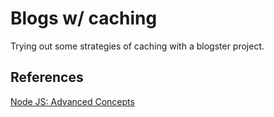 # Blogs w/ caching

Trying out some strategies of caching with a blogster project.

## References

[Node JS: Advanced Concepts](https://www.udemy.com/advanced-node-for-developers)